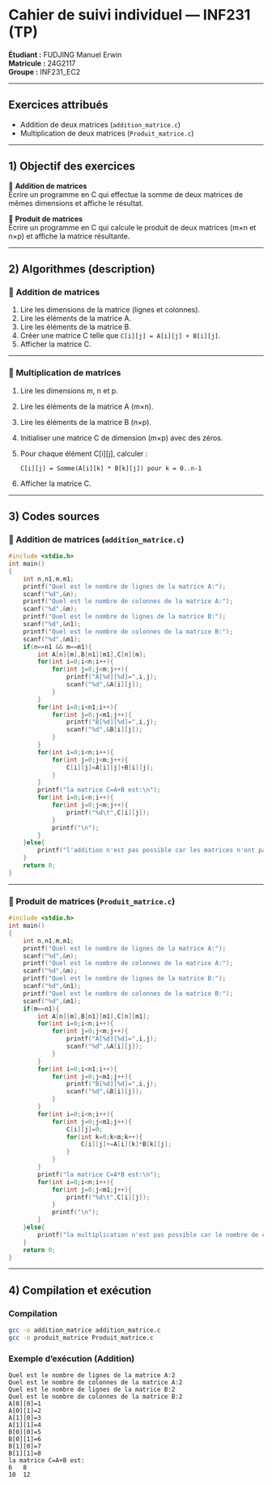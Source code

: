 # Cahier de suivi individuel — INF231 (TP)

**Étudiant :** FUDJING Manuel Erwin  
**Matricule :** 24G2117  
**Groupe :** INF231_EC2  

---

## Exercices attribués

- Addition de deux matrices (`addition_matrice.c`)  
- Multiplication de deux matrices (`Produit_matrice.c`)  

---

## 1) Objectif des exercices  

🔹 **Addition de matrices**  
Écrire un programme en C qui effectue la somme de deux matrices de mêmes dimensions et affiche le résultat.  

🔹 **Produit de matrices**  
Écrire un programme en C qui calcule le produit de deux matrices (m×n et n×p) et affiche la matrice résultante.  

---

## 2) Algorithmes (description)  

### 🔹 Addition de matrices  

1. Lire les dimensions de la matrice (lignes et colonnes).  
2. Lire les éléments de la matrice A.  
3. Lire les éléments de la matrice B.  
4. Créer une matrice C telle que `C[i][j] = A[i][j] + B[i][j]`.  
5. Afficher la matrice C.  

---

### 🔹 Multiplication de matrices  

1. Lire les dimensions m, n et p.  
2. Lire les éléments de la matrice A (m×n).  
3. Lire les éléments de la matrice B (n×p).  
4. Initialiser une matrice C de dimension (m×p) avec des zéros.  
5. Pour chaque élément C[i][j], calculer :  

   ```
   C[i][j] = Somme(A[i][k] * B[k][j]) pour k = 0..n-1
   ```  

6. Afficher la matrice C.  

---

## 3) Codes sources  

### 🔹 Addition de matrices (`addition_matrice.c`)
```c
#include <stdio.h>
int main()
{
    int n,n1,m,m1;
    printf("Quel est le nombre de lignes de la matrice A:");
    scanf("%d",&n);
    printf("Quel est le nombre de colonnes de la matrice A:");
    scanf("%d",&m);
    printf("Quel est le nombre de lignes de la matrice B:");
    scanf("%d",&n1);
    printf("Quel est le nombre de colonnes de la matrice B:");
    scanf("%d",&m1);
    if(n==n1 && m==m1){
        int A[n][m],B[n1][m1],C[n][m];
        for(int i=0;i<n;i++){
            for(int j=0;j<m;j++){
                printf("A[%d][%d]=",i,j);
                scanf("%d",&A[i][j]);
            }
        }
        for(int i=0;i<n1;i++){
            for(int j=0;j<m1;j++){
                printf("B[%d][%d]=",i,j);
                scanf("%d",&B[i][j]);
            }
        }
        for(int i=0;i<n;i++){
            for(int j=0;j<m;j++){
                C[i][j]=A[i][j]+B[i][j];
            }
        }
        printf("la matrice C=A+B est:\n");
        for(int i=0;i<n;i++){
            for(int j=0;j<m;j++){
                printf("%d\t",C[i][j]);
            }
            printf("\n");
        }
    }else{
        printf("l'addition n'est pas possible car les matrices n'ont pas la meme dimension\n");
    }
    return 0;
}
```

---

### 🔹 Produit de matrices (`Produit_matrice.c`)
```c
#include <stdio.h>
int main()
{
    int n,n1,m,m1;
    printf("Quel est le nombre de lignes de la matrice A:");
    scanf("%d",&n);
    printf("Quel est le nombre de colonnes de la matrice A:");
    scanf("%d",&m);
    printf("Quel est le nombre de lignes de la matrice B:");
    scanf("%d",&n1);
    printf("Quel est le nombre de colonnes de la matrice B:");
    scanf("%d",&m1);
    if(m==n1){
        int A[n][m],B[n1][m1],C[n][m1];
        for(int i=0;i<n;i++){
            for(int j=0;j<m;j++){
                printf("A[%d][%d]=",i,j);
                scanf("%d",&A[i][j]);
            }
        }
        for(int i=0;i<n1;i++){
            for(int j=0;j<m1;j++){
                printf("B[%d][%d]=",i,j);
                scanf("%d",&B[i][j]);
            }
        }
        for(int i=0;i<n;i++){
            for(int j=0;j<m1;j++){
                C[i][j]=0;
                for(int k=0;k<m;k++){
                    C[i][j]+=A[i][k]*B[k][j];
                }
            }
        }
        printf("la matrice C=A*B est:\n");
        for(int i=0;i<n;i++){
            for(int j=0;j<m1;j++){
                printf("%d\t",C[i][j]);
            }
            printf("\n");
        }
    }else{
        printf("la multiplication n'est pas possible car le nombre de colonnes de A est different du nombre de lignes de B\n");
    }
    return 0;
}
```

---

## 4) Compilation et exécution  

### Compilation  
```bash
gcc -o addition_matrice addition_matrice.c
gcc -o produit_matrice Produit_matrice.c
```

### Exemple d’exécution (Addition)  
```
Quel est le nombre de lignes de la matrice A:2
Quel est le nombre de colonnes de la matrice A:2
Quel est le nombre de lignes de la matrice B:2
Quel est le nombre de colonnes de la matrice B:2
A[0][0]=1
A[0][1]=2
A[1][0]=3
A[1][1]=4
B[0][0]=5
B[0][1]=6
B[1][0]=7
B[1][1]=8
la matrice C=A+B est:
6   8
10  12
```

